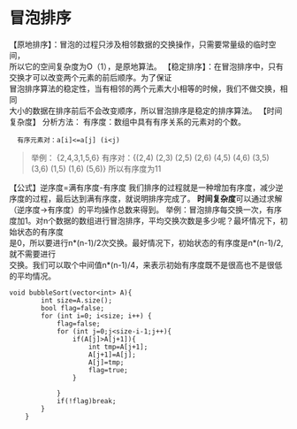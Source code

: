 # 冒泡排序
【原地排序】：冒泡的过程只涉及相邻数据的交换操作，只需要常量级的临时空间，  
所以它的空间复杂度为O（1），是原地算法。
【稳定排序】：在冒泡排序中，只有交换才可以改变两个元素的前后顺序。为了保证  
冒泡排序算法的稳定性，当有相邻的两个元素大小相等的时候，我们不做交换，相同  
大小的数据在排序前后不会改变顺序，所以冒泡排序是稳定的排序算法。
【时间复杂度】
分析方法：
有序度：数组中具有有序关系的元素对的个数。
```{.line-numbers}
  有序元素对：a[i]<=a[j] (i<j)
```
>举例：
{2,4,3,1,5,6}
有序对：{(2,4) (2,3) (2,5) (2,6)
(4,5) (4,6) (3,5) (3,6)
(1,5) (1,6) (5,6)}
所以有序度为11


【公式】逆序度=满有序度-有序度
我们排序的过程就是一种增加有序度，减少逆序度的过程，最后达到满有序度，就说明排序完成了。
**时间复杂度**可以通过求解（逆序度->有序度）的平均操作总数来得到。
举例：冒泡排序每交换一次，有序度加1。对n个数据的数组进行冒泡排序，平均交换次数是多少呢？最坏情况下，初始状态的有序度  
是0，所以要进行n*(n-1)/2次交换。最好情况下，初始状态的有序度是n*(n-1)/2,就不需要进行  
交换。我们可以取个中间值n*(n-1)/4，来表示初始有序度既不是很高也不是很低的平均情况。


```c++{.line-numbers}
void bubbleSort(vector<int> A){
        int size=A.size();
        bool flag=false;
        for (int i=0; i<size; i++) {
            flag=false;
            for (int j=0;j<size-i-1;j++){
                if(A[j]>A[j+1]){
                    int tmp=A[j+1];
                    A[j+1]=A[j];
                    A[j]=tmp;
                    flag=true;
                }

            }
            if(!flag)break;
        }
    }
```
